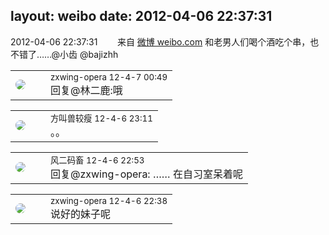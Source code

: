 layout: weibo
date: 2012-04-06 22:37:31
---
<meta name="referrer" content="no-referrer" />

2012-04-06 22:37:31  &nbsp;&nbsp;&nbsp;&nbsp;&nbsp;&nbsp; 来自 <a href="http://weibo.com/" rel="nofollow">微博 weibo.com</a>
和老男人们喝个酒吃个串，也不错了……@小齿 @bajizhh ​​​

<table style="width: 100%;">
  <tr>
    <td style="width: 40px;"><img style="border-radius:50%" src="https://tva4.sinaimg.cn/crop.0.0.180.180.50/735b8c72jw1e8qgp5bmzyj2050050aa8.jpg?KID=imgbed,tva&Expires=1624465822&ssig=UWudr4Y9Ky"></td>
    <td colspan="2"><small>zxwing-opera 12-4-7 00:49</small><br/>回复@林二鹿:哦</td>
  </tr>
</table>

<table style="width: 100%;">
  <tr>
    <td style="width: 40px;"><img style="border-radius:50%" src="https://tva3.sinaimg.cn/crop.0.0.716.716.50/68270d60jw8en8ijpzcftj20jw0jxjsn.jpg?KID=imgbed,tva&Expires=1624465822&ssig=vDC5zau%2F7X"></td>
    <td colspan="2"><small>方叫兽较瘦 12-4-6 23:11</small><br/>。。</td>
  </tr>
</table>

<table style="width: 100%;">
  <tr>
    <td style="width: 40px;"><img style="border-radius:50%" src="https://tva3.sinaimg.cn/crop.0.0.639.639.50/6d2a6003jw8f3idy69w2gj20hs0hrt9g.jpg?KID=imgbed,tva&Expires=1624465822&ssig=SfrtN6QlH0"></td>
    <td colspan="2"><small>风二码畜 12-4-6 22:53</small><br/>回复@zxwing-opera: …… 在自习室呆着呢</td>
  </tr>
</table>

<table style="width: 100%;">
  <tr>
    <td style="width: 40px;"><img style="border-radius:50%" src="https://tva4.sinaimg.cn/crop.0.0.180.180.50/735b8c72jw1e8qgp5bmzyj2050050aa8.jpg?KID=imgbed,tva&Expires=1624465822&ssig=UWudr4Y9Ky"></td>
    <td colspan="2"><small>zxwing-opera 12-4-6 22:38</small><br/>说好的妹子呢</td>
  </tr>
</table>
